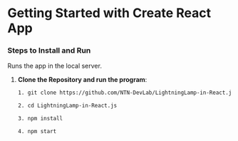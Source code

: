 # Getting Started with Create React App

### Steps to Install and Run

Runs the app in the local server.

1. **Clone the Repository and run the program**:
   
   ```bash
   1. git clone https://github.com/NTN-DevLab/LightningLamp-in-React.js.git
   
   2. cd LightningLamp-in-React.js

   3. npm install

   4. npm start
